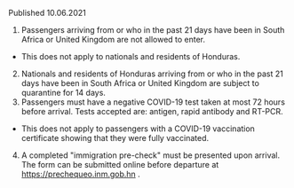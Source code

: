Published 10.06.2021
1. Passengers arriving from or who in the past 21 days have been in South Africa or United Kingdom are not allowed to enter.
- This does not apply to nationals and residents of Honduras.
2. Nationals and residents of Honduras arriving from or who in the past 21 days have been in South Africa or United Kingdom are subject to quarantine for 14 days.
3. Passengers must have a negative COVID-19 test taken at most 72 hours before arrival. Tests accepted are: antigen, rapid antibody and RT-PCR.
- This does not apply to passengers with a COVID-19 vaccination certificate showing that they were fully vaccinated.
4. A completed "immigration pre-check" must be presented upon arrival. The form can be submitted online before departure at <a href="https://prechequeo.inm.gob.hn">https://prechequeo.inm.gob.hn</a> .

